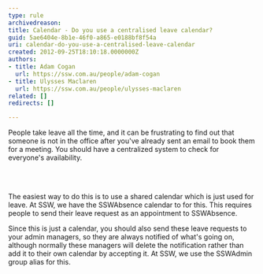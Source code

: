 ```yaml
---
type: rule
archivedreason: 
title: Calendar - Do you use a centralised leave calendar?
guid: 5ae6404e-8b1e-46f0-a865-e0188bf8f54a
uri: calendar-do-you-use-a-centralised-leave-calendar
created: 2012-09-25T18:10:18.0000000Z
authors:
- title: Adam Cogan
  url: https://ssw.com.au/people/adam-cogan
- title: Ulysses Maclaren
  url: https://ssw.com.au/people/ulysses-maclaren
related: []
redirects: []

---
```



<p>People take leave all the time, and it can be frustrating to find out that someone is not in the office after you've already sent an email to book them for a meeting. 
You should have a centralized system to check for everyone's availability. 
</p>
<br><excerpt class='endintro'></excerpt><br>
<p>The easiest way to do this is to use a shared calendar which is just used for leave. At SSW, we have the SSWAbsence calendar to for this. This requires people to send their leave request as an appointment to SSWAbsence. </p>
<p>Since this is just a calendar, you should also send these leave requests to your admin managers, so they are always notified of what's going on, although normally these managers will delete the notification rather than add it to their own calendar by accepting it. At SSW, we use the SSWAdmin group alias for this.</p>



